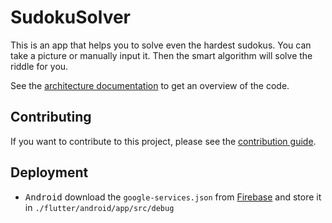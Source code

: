 # SudokuSolver

This is an app that helps you to solve even the hardest sudokus. You can take a picture or manually input it. Then the smart algorithm will solve the riddle for you.

See the [architecture documentation](./Supporting%20Documents/architecture.md) to get an overview of the code.

## Contributing

If you want to contribute to this project, please see the [contribution guide](contributing.md).

## Deployment

- <kbd>Android</kbd> download the `google-services.json` from [Firebase](https://console.firebase.google.com/u/0/project/sudokusolver-7a9be/settings/general/android:app.sudokuSolver.dev) and store it in `./flutter/android/app/src/debug`
